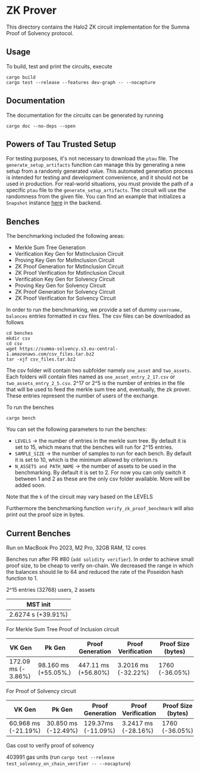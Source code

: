 # ZK Prover

This directory contains the Halo2 ZK circuit implementation for the Summa Proof of Solvency protocol. 

## Usage

To build, test and print the circuits, execute

```
cargo build
cargo test --release --features dev-graph -- --nocapture
```
## Documentation 

The documentation for the circuits can be generated by running 

```
cargo doc --no-deps --open
```

## Powers of Tau Trusted Setup 

For testing purposes, it's not necessary to download the `ptau` file. The `generate_setup_artifacts` function can manage this by generating a new setup from a randomly generated value. This automated generation process is intended for testing and development convenience, and it should not be used in production.
For real-world situations, you must provide the path of a specific `ptau` file to the `generate_setup_artifacts`. The circuit will use the randomness from the given file. You can find an example that initializes a `Snapshot` instance [here](https://github.com/summa-dev/summa-solvency/blob/11d4fce5d18f6175804aa792fc9fc5ac27bf5c00/backend/src/apis/snapshot.rs#L115-L116) in the backend.

## Benches 

The benchmarking included the following areas:

- Merkle Sum Tree Generation 
- Verification Key Gen for MstInclusion Circuit
- Proving Key Gen for MstInclusion Circuit
- ZK Proof Generation for MstInclusion Circuit
- ZK Proof Verification for MstInclusion Circuit
- Verification Key Gen for Solvency Circuit
- Proving Key Gen for Solvency Circuit
- ZK Proof Generation for Solvency Circuit
- ZK Proof Verification for Solvency Circuit

In order to run the benchmarking, we provide a set of dummy `username, balances` entries formatted in csv files. The csv files can be downloaded as follows 

``` 
cd benches
mkdir csv
cd csv 
wget https://summa-solvency.s3.eu-central-1.amazonaws.com/csv_files.tar.bz2
tar -xjf csv_files.tar.bz2
```

The csv folder will contain two subfolder namely `one_asset` and `two_assets`. Each folders will contain files named as `one_asset_entry_2_17.csv` or `two_assets_entry_2_5.csv`. 2^17 or 2^5 is the number of entries in the file that will be used to feed the merkle sum tree and, eventually, the zk prover. These entries represent the number of users of the exchange.

To run the benches 

`cargo bench` 

You can set the following parameters to run the benches:

- `LEVELS` -> the number of entries in the merkle sum tree. By default it is set to 15, which means that the benches will run for 2^15 entries.
- `SAMPLE_SIZE` -> the number of samples to run for each bench. By default it is set to 10, which is the minimum allowed by criterion.rs
- `N_ASSETS and PATH_NAME` -> the number of assets to be used in the benchmarking. By default it is set to 2. For now you can only switch it between 1 and 2 as these are the only csv folder available. More will be added soon.

Note that the `k` of the circuit may vary based on the LEVELS

Furthermore the benchmarking function `verify_zk_proof_benchmark` will also print out the proof size in bytes.

## Current Benches

Run on MacBook Pro 2023, M2 Pro, 32GB RAM, 12 cores

Benches run after PR #80 (`add solidity verifier`). In order to achieve small proof size, to be cheap to verify on-chain. We decreased the range in which the balances should lie to 64 and reduced the rate of the Poseidon hash function to 1. 

2^15 entries (32768) users, 2 assets

| MST init     |
| --------     |
| 2.6274 s (+39.91%)    |

For Merkle Sum Tree Proof of Inclusion circuit

| VK Gen             | Pk Gen              | Proof Generation    | Proof Verification  | Proof Size (bytes) |
| ------------------ | ------------------- | ------------------- | ------------------- | ------------------ |
| 172.09 ms (- 3.86%) | 98.160 ms (+55.05%.) | 447.11 ms (+56.80%) | 3.2016 ms (-32.22%) | 1760   (-36.05%) |

For Proof of Solvency circuit

| VK Gen               | Pk Gen   | Proof Generation | Proof Verification | Proof Size (bytes) |
| ------               | ------   | ---------------- | ------------------ | ------------------ |
| 60.968 ms (-21.19%)  | 30.850 ms (-12.49%) |    129.37ms (-11.09%)       |    3.2417 ms (-28.16%)       | 1760 (-36.05%)              |

Gas cost to verify proof of solvency 

403991 gas units (run `cargo test --release test_solvency_on_chain_verifier -- --nocapture`)


